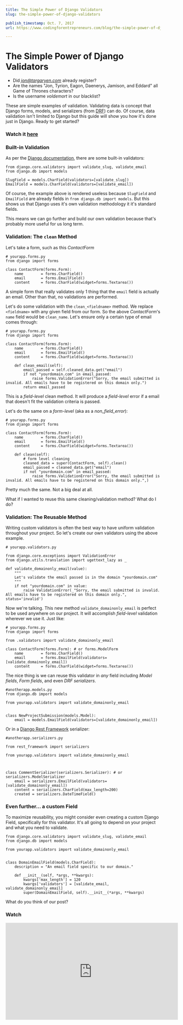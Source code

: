 ```yaml
---
title: The Simple Power of Django Validators
slug: the-simple-power-of-django-validators

publish_timestamp: Oct. 7, 2017
url: https://www.codingforentrepreneurs.com/blog/the-simple-power-of-django-validators/

---
```



# The Simple Power of Django Validators

- Did *jon@targaryen.com* already register?
- Are the names "Jon, Tyrion, Eagon, Daenerys, Jamison, and Eddard" all Game of Thrones characters?
- Is the username *voldemort* in our blacklist? 

These are simple examples of validation. Validating data is concept that Django forms, models, and serializers (from [DRF](http://www.django-rest-framework.org/api-guide/validators/)) can do. Of course, data validation isn't limited to Django but this guide will show you how it's done just in Django. Ready to get started?

### Watch it [here](#watch)

### Built-in Validation
As per the [Django documentation](https://docs.djangoproject.com/en/1.11/ref/validators/#built-in-validators), there are some built-in validators:

```
from django.core.validators import validate_slug, validate_email
from django.db import models

SlugField = models.CharField(validators=[validate_slug])
EmailField = models.CharField(validators=[validate_email])
```

Of course, the example above is rendered useless because `SlugField` and `EmailField` are already fields in `from django.db import models`. But this shows us that Django uses it's own validation methodology it it's standard fields.

This means we can go further and build our own validation because that's probably more useful for us long term.


### Validation: The `clean` Method
Let's take a form, such as this *ContactForm*
```
# yourapp.forms.py
from django import forms

class ContactForm(forms.Form): 
    name        = forms.CharField()
    email       = forms.EmailField()
    content     = forms.CharField(widget=forms.Textarea())
```

A simple form that really validates only 1 thing that the `email` field is actually an email. Other than that, no validations are performed.

Let's do some validation with the `clean_<fieldname>` method. We replace `<fieldname>` with any given field from our form. So the above *ContactForm*'s `name` field would be `clean_name`. Let's ensure only a certain type of email comes through:

```
# yourapp.forms.py
from django import forms

class ContactForm(forms.Form): 
    name        = forms.CharField()
    email       = forms.EmailField()
    content     = forms.CharField(widget=forms.Textarea())

    def clean_email(self):
        email_passed = self.cleaned_data.get("email")
        if not "yourdomain.com" in email_passed:
            raise forms.ValidationError("Sorry, the email submitted is invalid. All emails have to be registered on this domain only.")
        return email_passed

```

This is a *field-level* clean method. It will produce a *field-level* error if a email that doesn't fit the validation criteria is passed.


Let's do the same on a *form-level* (aka as a *non_field_error*):

```
# yourapp.forms.py
from django import forms

class ContactForm(forms.Form): 
    name        = forms.CharField()
    email       = forms.EmailField()
    content     = forms.CharField(widget=forms.Textarea())

    def clean(self):
        # form level cleaning
        cleaned_data = super(ContactForm, self).clean()
        email_passed = cleaned_data.get("email")
        if not "yourdomain.com" in email_passed:
            raise forms.ValidationError("Sorry, the email submitted is invalid. All emails have to be registered on this domain only.",)
```

Pretty much the same. Not a big deal at all.


What if I wanted to reuse this same cleaning/validation method? What do I do?

### Validation: The Reusable Method

Writing custom validators is often the best way to have uniform validation throughout your project. So let's create our own validators using the above example.

```
# yourapp.validators.py

from django.core.exceptions import ValidationError
from django.utils.translation import ugettext_lazy as _

def validate_domainonly_email(value):
    """
    Let's validate the email passed is in the domain "yourdomain.com"
    """
    if not "yourdomain.com" in value:
        raise ValidationError(_"Sorry, the email submitted is invalid. All emails have to be registered on this domain only.", status='invalid')

```

Now we're talking. This new method `validate_domainonly_email` is perfect to be used anywhere on our project. It will accomplish *field-level* validation wherever we use it. Just like:

```
# yourapp.forms.py
from django import forms

from .validators import validate_domainonly_email

class ContactForm(forms.Form): # or forms.ModelForm
    name        = forms.CharField()
    email       = forms.EmailField(validators=[validate_domainonly_email])
    content     = forms.CharField(widget=forms.Textarea())

```

The nice thing is we can reuse this validator in *any* field including *Model fields*, *Form fields*, and even *DRF serializers*. 

```
#anotherapp.models.py 
from django.db import models

from yourapp.validators import validate_domainonly_email


class NewProjectSubmission(models.Model):
    email = models.EmailField(validators=[validate_domainonly_email])
```


Or in a [Django Rest Framework](https://kirr.co/svez0s) serializer:
```
#anotherapp.serializers.py 

from rest_framework import serializers

from yourapp.validators import validate_domainonly_email



class CommentSerializer(serializers.Serializer): # or serializers.ModelSerializer
    email = serializers.EmailField(validators=[validate_domainonly_email])
    content = serializers.CharField(max_length=200)
    created = serializers.DateTimeField()
```


### Even further... a custom Field

To maximize reusability, you might consider even creating a custom Django Field, specifically for this validator. It's all going to depend on your project and what you need to validate.

```
from django.core.validators import validate_slug, validate_email
from django.db import models

from yourapp.validators import validate_domainonly_email


class DomainEmailField(models.CharField):
    description = "An email field specific to our domain."

    def __init__(self, *args, **kwargs):
        kwargs['max_length'] = 120
        kwargs['validators'] = [validate_email, validate_domainonly_email]
        super(DomainEmailField, self).__init__(*args, **kwargs)

```


What do you think of our post?

### Watch
<iframe width="560" height="315" src="https://www.youtube.com/embed/gEbbso4XG00?rel=0" frameborder="0" allowfullscreen></iframe>
